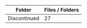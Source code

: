 | Folder       |   Files / Folders |
|--------------|-------------------|
| Discontinued |                27 |